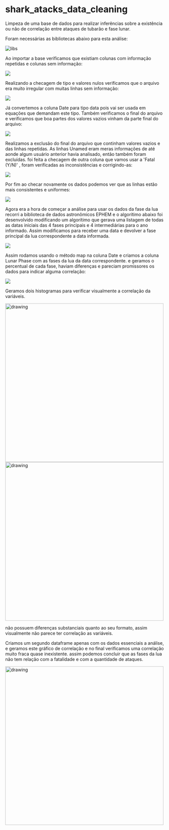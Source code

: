 # shark_atacks_data_cleaning
Limpeza de uma base de dados para realizar inferências sobre a existência ou não de correlação entre ataques de tubarão e fase lunar.

Foram necessárias as bibliotecas abaixo para esta análise:

<img src="images/biblioteca.png" alt="libs"/>

Ao importar a base verificamos que existiam colunas com informação repetidas e colunas sem informação:

<img src="images/head inicial.png">


Realizando a checagem de tipo e valores nulos verificamos que o arquivo era muito irregular com muitas linhas sem informação:

<img src="images/inconsistencias iniciais.png">

Já convertemos a coluna Date para tipo data pois vai ser usada em equações que demandam este tipo.
Também verificamos o final do arquivo e verificamos que boa partes dos valores vazios vinham da parte final do arquivo:

<img src="images/tail inicial.png">

Realizamos a exclusão do final do arquivo que continham valores vazios e das linhas repetidas.
As linhas Unamed eram meras informações de até aonde algum usuário anterior havia analisado, então também foram excluídas.
foi feita a checagem de outra coluna que vamos usar a 'Fatal (Y/N)' , foram verificadas as inconsistências e corrigindo-as:

<img src="images/arrumando dados fatal.png">


Por fim ao checar novamente os dados podemos ver que as linhas estão mais consistentes e uniformes:

<img src="images/dados consistente.png">

Agora era a hora de começar a análise para usar os dados da fase da lua recorri a biblioteca de dados astronômicos EPHEM
e o algorítimo abaixo foi desenvolvido modificando um algorítimo que gerava uma listagem de todas as datas iniciais das 4 fases principais e 4 intermediárias para o ano informado.
Assim modificamos para receber uma data e devolver a fase principal da lua correspondente a data informada.

<img src="images/def get lunar phase.png">

Assim rodamos usando o método map na coluna Date e criamos a coluna Lunar Phase com as fases da lua da data correspondente.
e geramos o percentual de cada fase, haviam diferenças e pareciam promissores os dados para indicar alguma correlação: 

<img src="images/percentual.png">

Geramos dois histogramas para verificar visualmente a correlação da variáveis.

<img src="images/faselunar fatal nao (1).png" alt="drawing" width="500">

<img src="images/faselunar fatal sim (1).png" alt="drawing" width="500">

não possuem diferenças substanciais quanto ao seu formato, assim visualmente não parece ter correlação as variáveis.


Criamos um segundo dataframe apenas com os dados essenciais a análise, e geramos este gráfico de correlação e no final verificamos uma correlação muito fraca quase inexistente.
assim podemos concluir que as fases da lua não tem relação com a fatalidade e com a quantidade de ataques.

<img src="images/heat map.png" alt="drawing" width="500">
